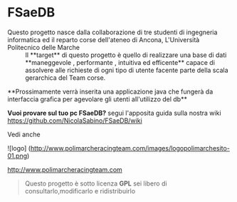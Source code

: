 # FSaeDB


<dl>
  <dt>Questo progetto nasce dalla collaborazione di tre studenti di ingegneria informatica ed il reparto corse dell'ateneo di Ancona, L'Università Politecnico delle Marche</dt>
  
  <dd>Il **target** di questo progetto è quello di realizzare una base di dati **maneggevole , performante , intuitiva ed efficente** capace di assolvere alle richieste di ogni tipo di utente facente parte della scala gerarchica del Team corse.</dd>
</dl>
  **Prossimamente verrà inserita una applicazione java che fungerà da interfaccia grafica per agevolare gli utenti all'utilizzo del db**

**Vuoi provare sul tuo pc FSaeDB?** segui l'apposita guida sulla nostra wiki https://github.com/NicolaSabino/FSaeDB/wiki



Vedi anche 


![logo] (http://www.polimarcheracingteam.com/images/logopolimarchesito-01.png)

http://www.polimarcheracingteam.com










>Questo progetto è sotto licenza **GPL** sei libero di consultarlo,modificarlo e ridistribuirlo
